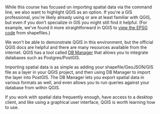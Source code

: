 While this course has focused on importing spatial data via the command line, 
we also want to highlight QGIS as an option. If you're a GIS professional, 
you're likely already using or are at least familiar with QGIS, but even if 
you don't specialize in GIS you might still find it helpful. (For example, we've 
found it more straightforward in QGIS to [view the EPSG code](https://docs.qgis.org/3.16/en/docs/user_manual/working_with_vector/vector_properties.html#information-properties) from shapefiles.) 

We won't be able to demonstrate QGIS in this environment, but the official 
QGIS docs are helpful and there are many resources available from the internet.
 QGIS has a tool called [DB Manager](https://docs.qgis.org/3.16/en/docs/user_manual/plugins/core_plugins/plugins_db_manager.html#dbmanager)
 that allows you to integrate databases such as Postgres/PostGIS. 
 
Importing spatial data is as simple as adding your shapefile/GeoJSON/GIS file as a 
 layer in your QGIS project, and then using DB Manager to import the layer into 
 PostGIS. The DB Manager lets you export spatial data in various formats as well, and 
even allows you to run queries against your database from within QGIS. 

If you work with spatial data frequently enough, have access to a desktop 
client, and like using a graphical user interface, QGIS is worth learning how 
to use.

